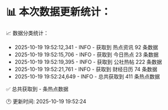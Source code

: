 📊 本次数据更新统计：
==========================

📈 数据分类统计：
- 2025-10-19 19:52:12,341 - INFO - 获取到 热点资讯 92 条数据
- 2025-10-19 19:52:15,706 - INFO - 获取到 今日热点 23 条数据
- 2025-10-19 19:52:19,395 - INFO - 获取到 公社热帖 222 条数据
- 2025-10-19 19:52:21,761 - INFO - 获取到 财经日历 74 条数据
- 2025-10-19 19:52:24,649 - INFO - 总共获取到 411 条热点数据

✅ 总共获取到 - 条热点数据

🕐 更新时间: 2025-10-19 19:52:24
